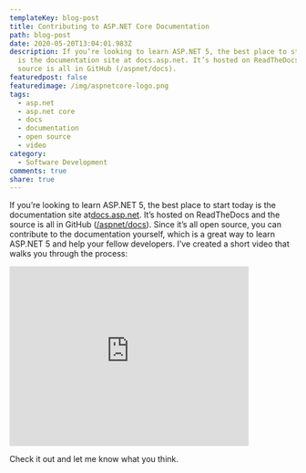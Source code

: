 ```yaml
---
templateKey: blog-post
title: Contributing to ASP.NET Core Documentation
path: blog-post
date: 2020-05-20T13:04:01.983Z
description: If you’re looking to learn ASP.NET 5, the best place to start today
  is the documentation site at docs.asp.net. It’s hosted on ReadTheDocs and the
  source is all in GitHub (/aspnet/docs).
featuredpost: false
featuredimage: /img/aspnetcore-logo.png
tags:
  - asp.net
  - asp.net core
  - docs
  - documentation
  - open source
  - video
category:
  - Software Development
comments: true
share: true
---
```

If you’re looking to learn ASP.NET 5, the best place to start today is the documentation site at[docs.asp.net](https://docs.asp.net/). It’s hosted on ReadTheDocs and the source is all in GitHub ([/aspnet/docs](https://github.com/aspnet/Docs)). Since it’s all open source, you can contribute to the documentation yourself, which is a great way to learn ASP.NET 5 and help your fellow developers. I’ve created a short video that walks you through the process:

<iframe width="420" height="315" src="https://www.youtube.com/embed/vBl1doQ2oVU" frameborder="0" allowfullscreen=""></iframe>

Check it out and let me know what you think.